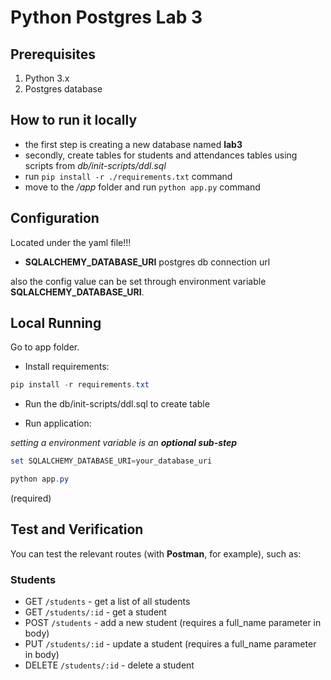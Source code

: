 # Python Postgres Lab 3

## Prerequisites

1. Python 3.x
2. Postgres database

## How to run it locally

- the first step is creating a new database named **lab3**
- secondly, create tables for students and attendances tables using scripts from _db/init-scripts/ddl.sql_
- run `pip install -r ./requirements.txt` command
- move to the _/app_ folder and run `python app.py` command

## Configuration

Located under the yaml file!!!

- **SQLALCHEMY_DATABASE_URI** postgres db connection url

also the config value can be set through environment variable **SQLALCHEMY_DATABASE_URI**.

## Local Running

Go to app folder.

- Install requirements:

```powershell
pip install -r requirements.txt
```

- Run the db/init-scripts/ddl.sql to create table

- Run application:

_setting a environment variable is an **optional sub-step**_

```powershell
set SQLALCHEMY_DATABASE_URI=your_database_uri
```

```powershell
python app.py
```

(required)

## Test and Verification

You can test the relevant routes (with **Postman**, for example), such as:

### Students

- GET `/students` - get a list of all students
- GET `/students/:id` - get a student
- POST `/students` - add a new student (requires a full_name parameter in body)
- PUT `/students/:id` - update a student (requires a full_name parameter in body)
- DELETE `/students/:id` - delete a student

<!-- ### Attendances -->
